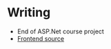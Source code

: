 # Writing
- End of ASP.Net course project
- [Frontend source](https://github.com/cuonvc/Blog-app-frontend/tree/client-writing-dotnet)
